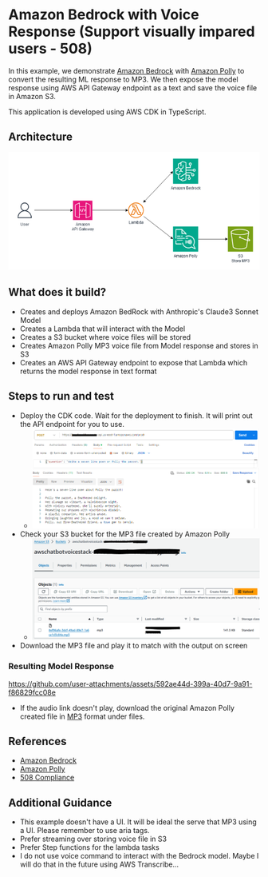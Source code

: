 # Amazon Bedrock with Voice Response (Support visually impared users - 508)

In this example, we demonstrate [Amazon Bedrock](https://aws.amazon.com/bedrock/) with [Amazon Polly](https://aws.amazon.com/polly/) to convert the resulting ML response to MP3.  We then expose the model response using AWS API Gateway endpoint as a text and save the voice file in Amazon S3.

This application is developed using AWS CDK in TypeScript.

## Architecture
![image](architecture.png "Amazon BedRock and Amazon Polly Architecture")

## What does it build?
* Creates and deploys Amazon BedRock with Anthropic's Claude3 Sonnet Model
* Creates a Lambda that will interact with the Model
* Creates a S3 bucket where voice files will be stored
* Creates Amazon Polly MP3 voice file from Model response and stores in S3
* Creates an AWS API Gateway endpoint to expose that Lambda which returns the model response in text format

## Steps to run and test
* Deploy the CDK code. Wait for the deployment to finish.  It will print out the API endpoint for you to use.
  * ![image](model-response.PNG "Example of Amazon Bedrock in action")
* Check your S3 bucket for the MP3 file created by Amazon Polly
  * ![image](polly-s3-mp3.PNG "Example of Amazon Polly generated MP3 file")
* Download the MP3 file and play it to match with the output on screen

### Resulting Model Response 
  https://github.com/user-attachments/assets/592ae44d-399a-40d7-9a91-f86829fcc08e
* If the audio link doesn't play, download the original Amazon Polly created file in [MP3](8ef96afe-3dcf-49ad-89e7-1a6ca1d3c84a.mp3) format under files.

## References
* [Amazon Bedrock](https://aws.amazon.com/bedrock/)
* [Amazon Polly](https://aws.amazon.com/polly/)
* [508 Compliance](https://www.section508.gov/)

## Additional Guidance
* This example doesn't have a UI.  It will be ideal the serve that MP3 using a UI.  Please remember to use aria tags.
* Prefer streaming over storing voice file in S3
* Prefer Step functions for the lambda tasks
* I do not use voice command to interact with the Bedrock model.  Maybe I will do that in the future using AWS Transcribe...
